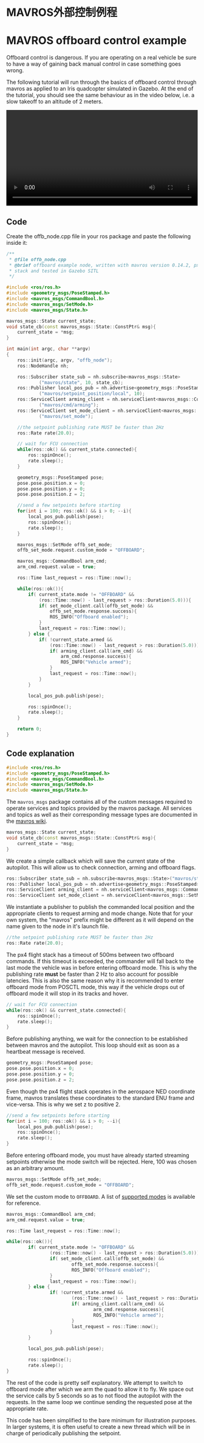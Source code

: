 # MAVROS外部控制例程

# MAVROS offboard control example

<aside class="caution">
Offboard control is dangerous. If you are operating on a real vehicle be sure to have a way of gaining back manual control in case something goes wrong.
</aside>

The following tutorial will run through the basics of offboard control through mavros as applied to an Iris quadcopter simulated in Gazebo. At the end of the tutorial, you should see the same behaviour as in the video below, i.e. a slow takeoff to an altitude of 2 meters.

<video width="100%" autoplay="true" controls="true">

```
<source src="../pictures/sim/gazebo_offboard.webm" type="video/webm">
```

</video>

## Code

Create the offb_node.cpp file in your ros package and paste the following inside it:

```C++
/**
 * @file offb_node.cpp
 * @brief offboard example node, written with mavros version 0.14.2, px4 flight
 * stack and tested in Gazebo SITL
 */

#include <ros/ros.h>
#include <geometry_msgs/PoseStamped.h>
#include <mavros_msgs/CommandBool.h>
#include <mavros_msgs/SetMode.h>
#include <mavros_msgs/State.h>

mavros_msgs::State current_state;
void state_cb(const mavros_msgs::State::ConstPtr& msg){
    current_state = *msg;
}

int main(int argc, char **argv)
{
    ros::init(argc, argv, "offb_node");
    ros::NodeHandle nh;

    ros::Subscriber state_sub = nh.subscribe<mavros_msgs::State>
            ("mavros/state", 10, state_cb);
    ros::Publisher local_pos_pub = nh.advertise<geometry_msgs::PoseStamped>
            ("mavros/setpoint_position/local", 10);
    ros::ServiceClient arming_client = nh.serviceClient<mavros_msgs::CommandBool>
            ("mavros/cmd/arming");
    ros::ServiceClient set_mode_client = nh.serviceClient<mavros_msgs::SetMode>
            ("mavros/set_mode");

    //the setpoint publishing rate MUST be faster than 2Hz
    ros::Rate rate(20.0);

    // wait for FCU connection
    while(ros::ok() && current_state.connected){
        ros::spinOnce();
        rate.sleep();
    }

    geometry_msgs::PoseStamped pose;
    pose.pose.position.x = 0;
    pose.pose.position.y = 0;
    pose.pose.position.z = 2;

    //send a few setpoints before starting
    for(int i = 100; ros::ok() && i > 0; --i){
        local_pos_pub.publish(pose);
        ros::spinOnce();
        rate.sleep();
    }

    mavros_msgs::SetMode offb_set_mode;
    offb_set_mode.request.custom_mode = "OFFBOARD";

    mavros_msgs::CommandBool arm_cmd;
    arm_cmd.request.value = true;

    ros::Time last_request = ros::Time::now();

    while(ros::ok()){
        if( current_state.mode != "OFFBOARD" &&
            (ros::Time::now() - last_request > ros::Duration(5.0))){
            if( set_mode_client.call(offb_set_mode) &&
                offb_set_mode.response.success){
                ROS_INFO("Offboard enabled");
            }
            last_request = ros::Time::now();
        } else {
            if( !current_state.armed &&
                (ros::Time::now() - last_request > ros::Duration(5.0))){
                if( arming_client.call(arm_cmd) &&
                    arm_cmd.response.success){
                    ROS_INFO("Vehicle armed");
                }
                last_request = ros::Time::now();
            }
        }

        local_pos_pub.publish(pose);

        ros::spinOnce();
        rate.sleep();
    }

    return 0;
}
```

## Code explanation

```C++
#include <ros/ros.h>
#include <geometry_msgs/PoseStamped.h>
#include <mavros_msgs/CommandBool.h>
#include <mavros_msgs/SetMode.h>
#include <mavros_msgs/State.h>
```

The `mavros_msgs` package contains all of the custom messages required to operate services and topics provided by the mavros package. All services and topics as well as their corresponding message types are documented in the [mavros wiki](http://wiki.ros.org/mavros).

```C++
mavros_msgs::State current_state;
void state_cb(const mavros_msgs::State::ConstPtr& msg){
    current_state = *msg;
}
```

We create a simple callback which will save the current state of the autopilot. This will allow us to check connection, arming and offboard flags.

```C++
ros::Subscriber state_sub = nh.subscribe<mavros_msgs::State>("mavros/state", 10, state_cb);
ros::Publisher local_pos_pub = nh.advertise<geometry_msgs::PoseStamped>("mavros/setpoint_position/local", 10);
ros::ServiceClient arming_client = nh.serviceClient<mavros_msgs::CommandBool>("mavros/cmd/arming");
ros::ServiceClient set_mode_client = nh.serviceClient<mavros_msgs::SetMode>("mavros/set_mode");
```

We instantiate a publisher to publish the commanded local position and the appropriate clients to request arming and mode change. Note that for your own system, the "mavros" prefix might be different as it will depend on the name given to the node in it's launch file.

```C++
//the setpoint publishing rate MUST be faster than 2Hz
ros::Rate rate(20.0);
```

The px4 flight stack has a timeout of 500ms between two offboard commands. If this timeout is exceeded, the commander will fall back to the last mode the vehicle was in before entering offboard mode. This is why the publishing rate **must** be faster than 2 Hz to also account for possible latencies. This is also the same reason why it is recommended to enter offboard mode from POSCTL mode, this way if the vehicle drops out of offboard mode it will stop in its tracks and hover.

```C++
// wait for FCU connection
while(ros::ok() && current_state.connected){
    ros::spinOnce();
    rate.sleep();
}
```

Before publishing anything, we wait for the connection to be established between mavros and the autopilot. This loop should exit as soon as a heartbeat message is received.

```C++
geometry_msgs::PoseStamped pose;
pose.pose.position.x = 0;
pose.pose.position.y = 0;
pose.pose.position.z = 2;
```

Even though the px4 flight stack operates in the aerospace NED coordinate frame, mavros translates these coordinates to the standard ENU frame and vice-versa. This is why we set z to positive 2.

```C++
//send a few setpoints before starting
for(int i = 100; ros::ok() && i > 0; --i){
    local_pos_pub.publish(pose);
    ros::spinOnce();
    rate.sleep();
}
```

Before entering offboard mode, you must have already started streaming setpoints otherwise the mode switch will be rejected. Here, 100 was chosen as an arbitrary amount.

```C++
mavros_msgs::SetMode offb_set_mode;
offb_set_mode.request.custom_mode = "OFFBOARD";
```

We set the custom mode to `OFFBOARD`. A list of [supported modes](http://wiki.ros.org/mavros/CustomModes#PX4_native_flight_stack) is available for reference.

```C++
mavros_msgs::CommandBool arm_cmd;
arm_cmd.request.value = true;

ros::Time last_request = ros::Time::now();

while(ros::ok()){
		if( current_state.mode != "OFFBOARD" &&
				(ros::Time::now() - last_request > ros::Duration(5.0))){
				if( set_mode_client.call(offb_set_mode) &&
						offb_set_mode.response.success){
						ROS_INFO("Offboard enabled");
				}
				last_request = ros::Time::now();
		} else {
				if( !current_state.armed &&
						(ros::Time::now() - last_request > ros::Duration(5.0))){
						if( arming_client.call(arm_cmd) &&
								arm_cmd.response.success){
								ROS_INFO("Vehicle armed");
						}
						last_request = ros::Time::now();
				}
		}

		local_pos_pub.publish(pose);

		ros::spinOnce();
		rate.sleep();
}
```

The rest of the code is pretty self explanatory. We attempt to switch to offboard mode after which we arm the quad to allow it to fly. We space out the service calls by 5 seconds so as to not flood the autopilot with the requests. In the same loop we continue sending the requested pose at the appropriate rate.

<aside class="tip">
This code has been simplified to the bare minimum for illustration purposes. In larger systems, it is often useful to create a new thread which will be in charge of periodically publishing the setpoint.
</aside>